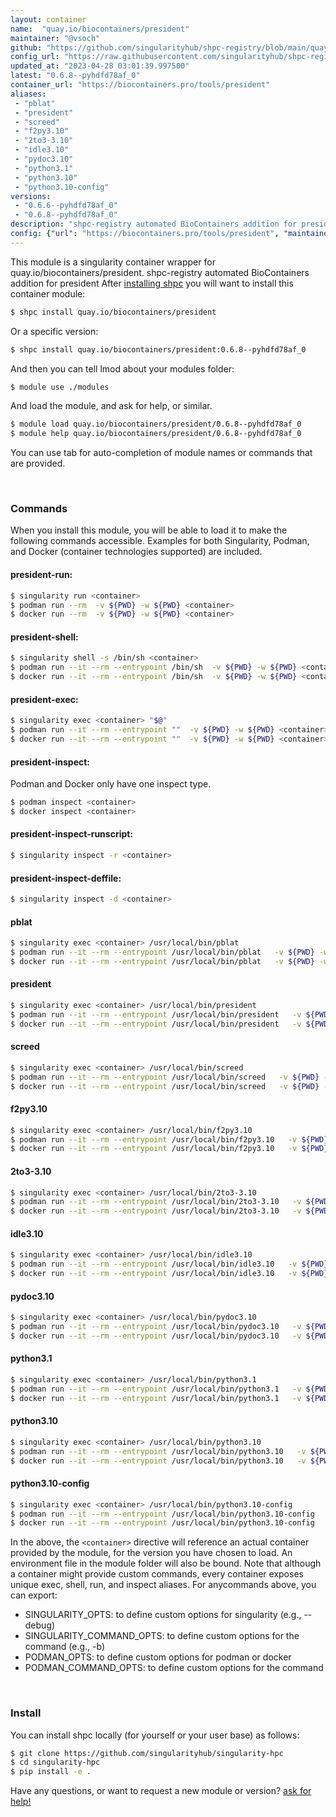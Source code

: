 ```yaml
---
layout: container
name:  "quay.io/biocontainers/president"
maintainer: "@vsoch"
github: "https://github.com/singularityhub/shpc-registry/blob/main/quay.io/biocontainers/president/container.yaml"
config_url: "https://raw.githubusercontent.com/singularityhub/shpc-registry/main/quay.io/biocontainers/president/container.yaml"
updated_at: "2023-04-28 03:01:39.997500"
latest: "0.6.8--pyhdfd78af_0"
container_url: "https://biocontainers.pro/tools/president"
aliases:
 - "pblat"
 - "president"
 - "screed"
 - "f2py3.10"
 - "2to3-3.10"
 - "idle3.10"
 - "pydoc3.10"
 - "python3.1"
 - "python3.10"
 - "python3.10-config"
versions:
 - "0.6.6--pyhdfd78af_0"
 - "0.6.8--pyhdfd78af_0"
description: "shpc-registry automated BioContainers addition for president"
config: {"url": "https://biocontainers.pro/tools/president", "maintainer": "@vsoch", "description": "shpc-registry automated BioContainers addition for president", "latest": {"0.6.8--pyhdfd78af_0": "sha256:ecfb68195836fe115b0ff21f7bb0f9fe28830934f61a90ba44a9d52bdb328aff"}, "tags": {"0.6.6--pyhdfd78af_0": "sha256:809f1458d6abd74bd894126fa6a4708cceaa27fcb07c5809f1956e98d9f06913", "0.6.8--pyhdfd78af_0": "sha256:ecfb68195836fe115b0ff21f7bb0f9fe28830934f61a90ba44a9d52bdb328aff"}, "docker": "quay.io/biocontainers/president", "aliases": {"pblat": "/usr/local/bin/pblat", "president": "/usr/local/bin/president", "screed": "/usr/local/bin/screed", "f2py3.10": "/usr/local/bin/f2py3.10", "2to3-3.10": "/usr/local/bin/2to3-3.10", "idle3.10": "/usr/local/bin/idle3.10", "pydoc3.10": "/usr/local/bin/pydoc3.10", "python3.1": "/usr/local/bin/python3.1", "python3.10": "/usr/local/bin/python3.10", "python3.10-config": "/usr/local/bin/python3.10-config"}}
---
```


This module is a singularity container wrapper for quay.io/biocontainers/president.
shpc-registry automated BioContainers addition for president
After [installing shpc](#install) you will want to install this container module:


```bash
$ shpc install quay.io/biocontainers/president
```

Or a specific version:

```bash
$ shpc install quay.io/biocontainers/president:0.6.8--pyhdfd78af_0
```

And then you can tell lmod about your modules folder:

```bash
$ module use ./modules
```

And load the module, and ask for help, or similar.

```bash
$ module load quay.io/biocontainers/president/0.6.8--pyhdfd78af_0
$ module help quay.io/biocontainers/president/0.6.8--pyhdfd78af_0
```

You can use tab for auto-completion of module names or commands that are provided.

<br>

### Commands

When you install this module, you will be able to load it to make the following commands accessible.
Examples for both Singularity, Podman, and Docker (container technologies supported) are included.

#### president-run:

```bash
$ singularity run <container>
$ podman run --rm  -v ${PWD} -w ${PWD} <container>
$ docker run --rm  -v ${PWD} -w ${PWD} <container>
```

#### president-shell:

```bash
$ singularity shell -s /bin/sh <container>
$ podman run --it --rm --entrypoint /bin/sh  -v ${PWD} -w ${PWD} <container>
$ docker run --it --rm --entrypoint /bin/sh  -v ${PWD} -w ${PWD} <container>
```

#### president-exec:

```bash
$ singularity exec <container> "$@"
$ podman run --it --rm --entrypoint ""  -v ${PWD} -w ${PWD} <container> "$@"
$ docker run --it --rm --entrypoint ""  -v ${PWD} -w ${PWD} <container> "$@"
```

#### president-inspect:

Podman and Docker only have one inspect type.

```bash
$ podman inspect <container>
$ docker inspect <container>
```

#### president-inspect-runscript:

```bash
$ singularity inspect -r <container>
```

#### president-inspect-deffile:

```bash
$ singularity inspect -d <container>
```


#### pblat

```bash
$ singularity exec <container> /usr/local/bin/pblat
$ podman run --it --rm --entrypoint /usr/local/bin/pblat   -v ${PWD} -w ${PWD} <container> -c " $@"
$ docker run --it --rm --entrypoint /usr/local/bin/pblat   -v ${PWD} -w ${PWD} <container> -c " $@"
```


#### president

```bash
$ singularity exec <container> /usr/local/bin/president
$ podman run --it --rm --entrypoint /usr/local/bin/president   -v ${PWD} -w ${PWD} <container> -c " $@"
$ docker run --it --rm --entrypoint /usr/local/bin/president   -v ${PWD} -w ${PWD} <container> -c " $@"
```


#### screed

```bash
$ singularity exec <container> /usr/local/bin/screed
$ podman run --it --rm --entrypoint /usr/local/bin/screed   -v ${PWD} -w ${PWD} <container> -c " $@"
$ docker run --it --rm --entrypoint /usr/local/bin/screed   -v ${PWD} -w ${PWD} <container> -c " $@"
```


#### f2py3.10

```bash
$ singularity exec <container> /usr/local/bin/f2py3.10
$ podman run --it --rm --entrypoint /usr/local/bin/f2py3.10   -v ${PWD} -w ${PWD} <container> -c " $@"
$ docker run --it --rm --entrypoint /usr/local/bin/f2py3.10   -v ${PWD} -w ${PWD} <container> -c " $@"
```


#### 2to3-3.10

```bash
$ singularity exec <container> /usr/local/bin/2to3-3.10
$ podman run --it --rm --entrypoint /usr/local/bin/2to3-3.10   -v ${PWD} -w ${PWD} <container> -c " $@"
$ docker run --it --rm --entrypoint /usr/local/bin/2to3-3.10   -v ${PWD} -w ${PWD} <container> -c " $@"
```


#### idle3.10

```bash
$ singularity exec <container> /usr/local/bin/idle3.10
$ podman run --it --rm --entrypoint /usr/local/bin/idle3.10   -v ${PWD} -w ${PWD} <container> -c " $@"
$ docker run --it --rm --entrypoint /usr/local/bin/idle3.10   -v ${PWD} -w ${PWD} <container> -c " $@"
```


#### pydoc3.10

```bash
$ singularity exec <container> /usr/local/bin/pydoc3.10
$ podman run --it --rm --entrypoint /usr/local/bin/pydoc3.10   -v ${PWD} -w ${PWD} <container> -c " $@"
$ docker run --it --rm --entrypoint /usr/local/bin/pydoc3.10   -v ${PWD} -w ${PWD} <container> -c " $@"
```


#### python3.1

```bash
$ singularity exec <container> /usr/local/bin/python3.1
$ podman run --it --rm --entrypoint /usr/local/bin/python3.1   -v ${PWD} -w ${PWD} <container> -c " $@"
$ docker run --it --rm --entrypoint /usr/local/bin/python3.1   -v ${PWD} -w ${PWD} <container> -c " $@"
```


#### python3.10

```bash
$ singularity exec <container> /usr/local/bin/python3.10
$ podman run --it --rm --entrypoint /usr/local/bin/python3.10   -v ${PWD} -w ${PWD} <container> -c " $@"
$ docker run --it --rm --entrypoint /usr/local/bin/python3.10   -v ${PWD} -w ${PWD} <container> -c " $@"
```


#### python3.10-config

```bash
$ singularity exec <container> /usr/local/bin/python3.10-config
$ podman run --it --rm --entrypoint /usr/local/bin/python3.10-config   -v ${PWD} -w ${PWD} <container> -c " $@"
$ docker run --it --rm --entrypoint /usr/local/bin/python3.10-config   -v ${PWD} -w ${PWD} <container> -c " $@"
```



In the above, the `<container>` directive will reference an actual container provided
by the module, for the version you have chosen to load. An environment file in the
module folder will also be bound. Note that although a container
might provide custom commands, every container exposes unique exec, shell, run, and
inspect aliases. For anycommands above, you can export:

 - SINGULARITY_OPTS: to define custom options for singularity (e.g., --debug)
 - SINGULARITY_COMMAND_OPTS: to define custom options for the command (e.g., -b)
 - PODMAN_OPTS: to define custom options for podman or docker
 - PODMAN_COMMAND_OPTS: to define custom options for the command

<br>

### Install

You can install shpc locally (for yourself or your user base) as follows:

```bash
$ git clone https://github.com/singularityhub/singularity-hpc
$ cd singularity-hpc
$ pip install -e .
```

Have any questions, or want to request a new module or version? [ask for help!](https://github.com/singularityhub/singularity-hpc/issues)